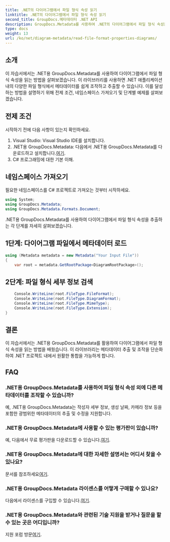 ```yaml
---
title: .NET의 다이어그램에서 파일 형식 속성 읽기
linktitle: .NET의 다이어그램에서 파일 형식 속성 읽기
second_title: GroupDocs.메타데이터 .NET API
description: GroupDocs.Metadata를 사용하여 .NET의 다이어그램에서 파일 형식 속성을 읽는 방법을 알아보세요. 상세한 메타데이터를 손쉽게 추출하세요.
type: docs
weight: 13
url: /ko/net/diagram-metadata/read-file-format-properties-diagrams/
---
```

## 소개
이 자습서에서는 .NET용 GroupDocs.Metadata를 사용하여 다이어그램에서 파일 형식 속성을 읽는 방법을 살펴보겠습니다. 이 라이브러리를 사용하면 .NET 애플리케이션 내의 다양한 파일 형식에서 메타데이터를 쉽게 조작하고 추출할 수 있습니다. 이를 달성하는 방법을 설명하기 위해 전제 조건, 네임스페이스 가져오기 및 단계별 예제를 살펴보겠습니다.

## 전제 조건
시작하기 전에 다음 사항이 있는지 확인하세요.
1. Visual Studio: Visual Studio IDE를 설치합니다.
2.  .NET용 GroupDocs.Metadata: 다음에서 .NET용 GroupDocs.Metadata를 다운로드하고 설치합니다.[여기](https://releases.groupdocs.com/metadata/net/).
3. C# 프로그래밍에 대한 기본 이해.

## 네임스페이스 가져오기
필요한 네임스페이스를 C# 프로젝트로 가져오는 것부터 시작하세요.
```csharp
using System;
using GroupDocs.Metadata;
using GroupDocs.Metadata.Formats.Document;
```

.NET용 GroupDocs.Metadata를 사용하여 다이어그램에서 파일 형식 속성을 추출하는 각 단계를 자세히 살펴보겠습니다.
## 1단계: 다이어그램 파일에서 메타데이터 로드
```csharp
using (Metadata metadata = new Metadata("Your Input File"))
{
    var root = metadata.GetRootPackage<DiagramRootPackage>();
```
## 2단계: 파일 형식 세부 정보 검색
```csharp
    Console.WriteLine(root.FileType.FileFormat);
    Console.WriteLine(root.FileType.DiagramFormat);
    Console.WriteLine(root.FileType.MimeType);
    Console.WriteLine(root.FileType.Extension);
}
```

## 결론
이 자습서에서는 .NET용 GroupDocs.Metadata를 활용하여 다이어그램에서 파일 형식 속성을 읽는 방법을 배웠습니다. 이 라이브러리는 메타데이터 추출 및 조작을 단순화하여 .NET 프로젝트 내에서 원활한 통합을 가능하게 합니다.

## FAQ
### .NET용 GroupDocs.Metadata를 사용하여 파일 형식 속성 외에 다른 메타데이터를 조작할 수 있습니까?
예, .NET용 GroupDocs.Metadata는 작성자 세부 정보, 생성 날짜, 카메라 정보 등을 포함한 광범위한 메타데이터의 추출 및 수정을 지원합니다.
### .NET용 GroupDocs.Metadata에 사용할 수 있는 평가판이 있습니까?
 예, 다음에서 무료 평가판을 다운로드할 수 있습니다.[여기](https://releases.groupdocs.com/).
### .NET용 GroupDocs.Metadata에 대한 자세한 설명서는 어디서 찾을 수 있나요?
 문서를 참조하세요[여기](https://reference.groupdocs.com/metadata/net/).
### .NET용 GroupDocs.Metadata 라이센스를 어떻게 구매할 수 있나요?
 다음에서 라이센스를 구입할 수 있습니다.[여기](https://purchase.groupdocs.com/buy).
### .NET용 GroupDocs.Metadata와 관련된 기술 지원을 받거나 질문을 할 수 있는 곳은 어디입니까?
 지원 포럼 방문[여기](https://forum.groupdocs.com/c/metadata/14).